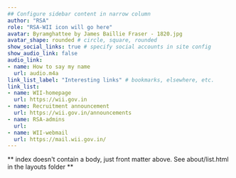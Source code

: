 ```yaml
---
## Configure sidebar content in narrow column
author: "RSA"
role: "RSA-WII icon will go here"
avatar: Byramghattee by James Baillie Fraser - 1820.jpg
avatar_shape: rounded # circle, square, rounded
show_social_links: true # specify social accounts in site config
show_audio_link: false
audio_link: 
- name: How to say my name
  url: audio.m4a
link_list_label: "Interesting links" # bookmarks, elsewhere, etc.
link_list:
- name: WII-homepage
  url: https://wii.gov.in
- name: Recruitment announcement
  url: https://wii.gov.in/announcements
- name: RSA-admins
  url: 
- name: WII-webmail
  url: https://mail.wii.gov.in/
---
```


** index doesn't contain a body, just front matter above.
See about/list.html in the layouts folder **